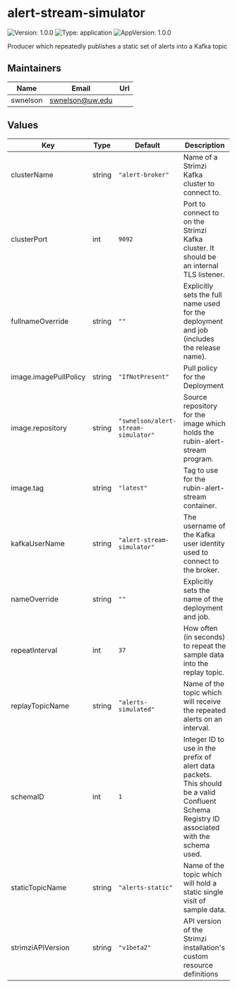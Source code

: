 # alert-stream-simulator

![Version: 1.0.0](https://img.shields.io/badge/Version-1.0.0-informational?style=flat-square) ![Type: application](https://img.shields.io/badge/Type-application-informational?style=flat-square) ![AppVersion: 1.0.0](https://img.shields.io/badge/AppVersion-1.0.0-informational?style=flat-square)

Producer which repeatedly publishes a static set of alerts into a Kafka topic

## Maintainers

| Name | Email | Url |
| ---- | ------ | --- |
| swnelson | swnelson@uw.edu |  |

## Values

| Key | Type | Default | Description |
|-----|------|---------|-------------|
| clusterName | string | `"alert-broker"` | Name of a Strimzi Kafka cluster to connect to. |
| clusterPort | int | `9092` | Port to connect to on the Strimzi Kafka cluster. It should be an internal TLS listener. |
| fullnameOverride | string | `""` | Explicitly sets the full name used for the deployment and job (includes the release name). |
| image.imagePullPolicy | string | `"IfNotPresent"` | Pull policy for the Deployment |
| image.repository | string | `"swnelson/alert-stream-simulator"` | Source repository for the image which holds the rubin-alert-stream program. |
| image.tag | string | `"latest"` | Tag to use for the rubin-alert-stream container. |
| kafkaUserName | string | `"alert-stream-simulator"` | The username of the Kafka user identity used to connect to the broker. |
| nameOverride | string | `""` | Explicitly sets the name of the deployment and job. |
| repeatInterval | int | `37` | How often (in seconds) to repeat the sample data into the replay topic. |
| replayTopicName | string | `"alerts-simulated"` | Name of the topic which will receive the repeated alerts on an interval. |
| schemaID | int | `1` | Integer ID to use in the prefix of alert data packets. This should be a valid Confluent Schema Registry ID associated with the schema used. |
| staticTopicName | string | `"alerts-static"` | Name of the topic which will hold a static single visit of sample data. |
| strimziAPIVersion | string | `"v1beta2"` | API version of the Strimzi installation's custom resource definitions |

